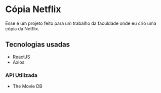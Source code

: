 
# Cópia Netflix

Esse é um projeto feito para um trabalho da faculdade onde eu crio uma cópia da Netflix.

## Tecnologias usadas

- ReactJS
- Axios
### API Utilizada
- The Movie DB
